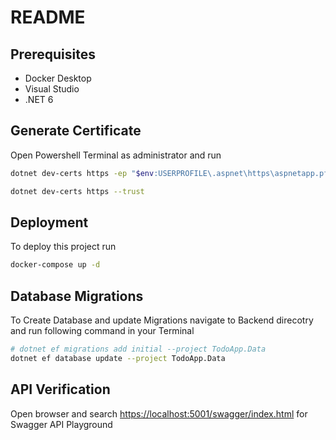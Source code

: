 # README

## Prerequisites

- Docker Desktop
- Visual Studio
- .NET 6

## Generate Certificate

Open Powershell Terminal as administrator and run

```bash
dotnet dev-certs https -ep "$env:USERPROFILE\.aspnet\https\aspnetapp.pfx"  -p P@ssword

dotnet dev-certs https --trust
```

## Deployment

To deploy this project run

```bash
docker-compose up -d
```

## Database Migrations

To Create Database and update Migrations navigate to Backend direcotry and run following command in your Terminal

```bash
# dotnet ef migrations add initial --project TodoApp.Data
dotnet ef database update --project TodoApp.Data
```

## API Verification

Open browser and search <https://localhost:5001/swagger/index.html> for Swagger API Playground
